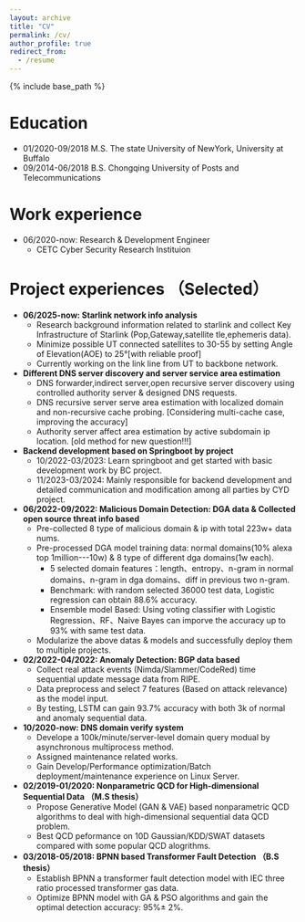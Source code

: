 ```yaml
---
layout: archive
title: "CV"
permalink: /cv/
author_profile: true
redirect_from:
  - /resume
---
```


{% include base_path %}

Education
======
* 01/2020-09/2018  M.S. The state University of NewYork, University at Buffalo
* 09/2014-06/2018  B.S. Chongqing University of Posts and Telecommunications

Work experience
======
* 06/2020-now: Research & Development Engineer
  * CETC Cyber Security Research Instituion

Project experiences （Selected）
======
* **06/2025-now: Starlink network info analysis**
   * Research background information related to starlink and collect Key Infrastructure of Starlink (Pop,Gateway,satellite tle,ephemeris data).
   * Minimize possible UT connected satellites to 30-55 by setting Angle of Elevation(AOE) to 25°[with reliable proof]
   * Currently working on the link line from UT to backbone network.
* **Different DNS server discovery and server service area estimation**
   * DNS forwarder,indirect server,open recursive server discovery using controlled authority server & designed DNS requests.
   * DNS recursive server serve area estimation with localized domain and non-recursive cache probing. [Considering multi-cache case, improving the accuracy]
   * Authority server affect area estimation by active subdomain ip location. [old method for new question!!!]
* **Backend development based on Springboot by project**
   * 10/2022-03/2023: Learn springboot and get started with basic development work by BC project.
   * 11/2023-03/2024: Mainly responsible for backend development and detailed communication and modification among all parties by CYD project.
* **06/2022-09/2022: Malicious Domain Detection: DGA data & Collected open source threat info based**
   * Pre-collected 8 type of malicious domain & ip with total 223w+ data nums.
   * Pre-processed DGA model training data: normal domains(10% alexa top 1million---10w) & 8 type of different dga domains(1w each).
     * 5 selected domain features：length、entropy、n-gram in normal domains、n-gram in dga domains、diff in previous two n-gram.
     * Benchmark: with random selected 36000 test data, Logistic regression can obtain 88.6% accuracy.
     * Ensemble model Based: Using voting classifier with Logistic Regression、RF、Naive Bayes can imporve the accuracy up to 93% with same test data.
   * Modularize the above datas & models and successfully deploy them to multiple projects.
* **02/2022-04/2022: Anomaly Detection: BGP data based**
   * Collect real attack events (Nimda/Slammer/CodeRed) time sequential update message data from RIPE.
   * Data preprocess and select 7 features (Based on attack relevance) as the model input. 
   * By testing, LSTM can gain 93.7% accuracy with both 3k of normal and anomaly sequential data.
* **10/2020-now: DNS domain verify system**
   * Develope a 100k/minute/server-level domain query modual by asynchronous multiprocess method.
   * Assigned maintenance related works.
   * Gain Develop/Performance optimization/Batch deployment/maintenance experience on Linux Server.
* **02/2019-01/2020: Nonparametric QCD for High-dimensional Sequential Data  （M.S thesis）**
   * Propose Generative Model (GAN & VAE) based nonparametric QCD algorithms to deal with high-dimensional sequential data QCD problem. 
   * Best QCD peformance on 10D Gaussian/KDD/SWAT datasets compared with some popular QCD alogrithms. 
* **03/2018-05/2018: BPNN based Transformer Fault Detection （B.S thesis）**
   * Establish BPNN a transformer fault detection model with IEC three ratio processed transformer gas data.
   * Optimize BPNN model with GA & PSO algorithms and gain the optimal detection accuracy: 95%± 2%.
  
  
<!-- Skills
======
* Skill 1
* Skill 2
  * Sub-skill 2.1
  * Sub-skill 2.2
  * Sub-skill 2.3
* Skill 3

Publications
======
  <ul>{% for post in site.publications %}
    {% include archive-single-cv.html %}
  {% endfor %}</ul>
  
Talks
======
  <ul>{% for post in site.talks %}
    {% include archive-single-talk-cv.html %}
  {% endfor %}</ul>
  
Teaching
======
  <ul>{% for post in site.teaching %}
    {% include archive-single-cv.html %}
  {% endfor %}</ul>
  
Service and leadership
======
* Currently signed in to 43 different slack teams
 -->
